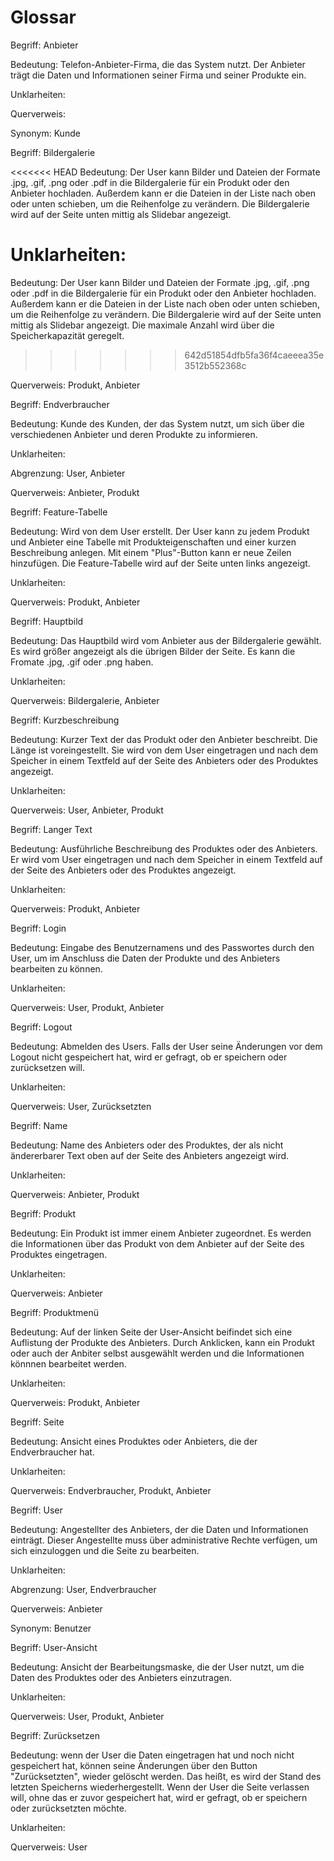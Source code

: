 # Glossar


Begriff: Anbieter

Bedeutung: Telefon-Anbieter-Firma, die das System nutzt. Der Anbieter trägt die Daten und Informationen seiner Firma und seiner Produkte ein.

Unklarheiten: 

Querverweis: 

Synonym: Kunde


Begriff: Bildergalerie

<<<<<<< HEAD
Bedeutung: Der User kann Bilder und Dateien der Formate .jpg, .gif, .png oder .pdf in die Bildergalerie für ein Produkt oder den Anbieter hochladen. Außerdem kann er die Dateien in der Liste nach oben oder unten schieben, um die Reihenfolge zu verändern. Die Bildergalerie wird auf der Seite unten mittig als Slidebar angezeigt.

Unklarheiten: 
=======
Bedeutung: Der User kann Bilder und Dateien der Formate .jpg, .gif, .png oder .pdf in die Bildergalerie für ein Produkt oder den Anbieter hochladen. Außerdem kann er die Dateien in der Liste nach oben oder unten schieben, um die Reihenfolge zu verändern. Die Bildergalerie wird auf der Seite unten mittig als Slidebar angezeigt. Die maximale Anzahl wird über die Speicherkapazität geregelt.
>>>>>>> 642d51854dfb5fa36f4caeeea35e3512b552368c

Querverweis: Produkt, Anbieter 


Begriff: Endverbraucher

Bedeutung: Kunde des Kunden, der das System nutzt, um sich über die verschiedenen Anbieter und deren Produkte zu informieren.

Unklarheiten: 

Abgrenzung: User, Anbieter

Querverweis: Anbieter, Produkt


Begriff: Feature-Tabelle

Bedeutung: Wird von dem User erstellt. Der User kann zu jedem Produkt und Anbieter eine Tabelle mit Produkteigenschaften und einer kurzen Beschreibung anlegen. Mit einem "Plus"-Button kann er neue Zeilen hinzufügen. Die Feature-Tabelle wird auf der Seite unten links angezeigt.

Unklarheiten: 

Querverweis: Produkt, Anbieter


Begriff: Hauptbild

Bedeutung: Das Hauptbild wird vom Anbieter aus der Bildergalerie gewählt. Es wird größer angezeigt als die übrigen Bilder der Seite. Es kann die Fromate .jpg, .gif oder .png haben.

Unklarheiten: 

Querverweis: Bildergalerie, Anbieter


Begriff: Kurzbeschreibung

Bedeutung: Kurzer Text der das Produkt oder den Anbieter beschreibt. Die Länge ist voreingestellt. Sie wird von dem User eingetragen und nach dem Speicher in einem Textfeld auf der Seite des Anbieters oder des Produktes angezeigt.

Unklarheiten: 

Querverweis: User, Anbieter, Produkt


Begriff: Langer Text

Bedeutung: Ausführliche Beschreibung des Produktes oder des Anbieters. Er wird vom User eingetragen und nach dem Speicher in einem Textfeld auf der Seite des Anbieters oder des Produktes angezeigt.

Unklarheiten: 

Querverweis: Produkt, Anbieter


Begriff: Login

Bedeutung: Eingabe des Benutzernamens und des Passwortes durch den User, um im Anschluss die Daten der Produkte und des Anbieters bearbeiten zu können.

Unklarheiten: 

Querverweis: User, Produkt, Anbieter


Begriff: Logout

Bedeutung: Abmelden des Users. Falls der User seine Änderungen vor dem Logout nicht gespeichert hat, wird er gefragt, ob er speichern oder zurücksetzen will.

Unklarheiten: 

Querverweis: User, Zurücksetzten


Begriff: Name

Bedeutung: Name des Anbieters oder des Produktes, der als nicht ändererbarer Text oben auf der Seite des Anbieters angezeigt wird.

Unklarheiten: 

Querverweis: Anbieter, Produkt


Begriff: Produkt

Bedeutung: Ein Produkt ist immer einem Anbieter zugeordnet. Es werden die Informationen über das Produkt von dem Anbieter auf der Seite des Produktes eingetragen.

Unklarheiten: 

Querverweis: Anbieter


Begriff: Produktmenü

Bedeutung: Auf der linken Seite der User-Ansicht beifindet sich eine Auflistung der Produkte des Anbieters. Durch Anklicken, kann ein Produkt oder auch der Anbiter selbst ausgewählt werden und die Informationen könnnen bearbeitet werden.

Unklarheiten: 

Querverweis: Produkt, Anbieter


Begriff: Seite

Bedeutung: Ansicht eines Produktes oder Anbieters, die der Endverbraucher hat.

Unklarheiten: 

Querverweis: Endverbraucher, Produkt, Anbieter


Begriff: User

Bedeutung: Angestellter des Anbieters, der die Daten und Informationen einträgt. Dieser Angestellte muss über administrative Rechte verfügen, um sich einzuloggen und die Seite zu bearbeiten.

Unklarheiten: 

Abgrenzung: User, Endverbraucher

Querverweis: Anbieter

Synonym: Benutzer


Begriff: User-Ansicht

Bedeutung: Ansicht der Bearbeitungsmaske, die der User nutzt, um die Daten des Produktes oder des Anbieters einzutragen.

Unklarheiten: 

Querverweis: User, Produkt, Anbieter


Begriff: Zurücksetzen

Bedeutung: wenn der User die Daten eingetragen hat und noch nicht gespeichert hat, können seine Änderungen über den Button "Zurücksetzten", wieder gelöscht werden. Das heißt, es wird der Stand des letzten Speicherns wiederhergestellt. Wenn der User die Seite verlassen will, ohne das er zuvor gespeichert hat, wird er gefragt, ob er speichern oder zurücksetzten möchte.

Unklarheiten: 

Querverweis: User


